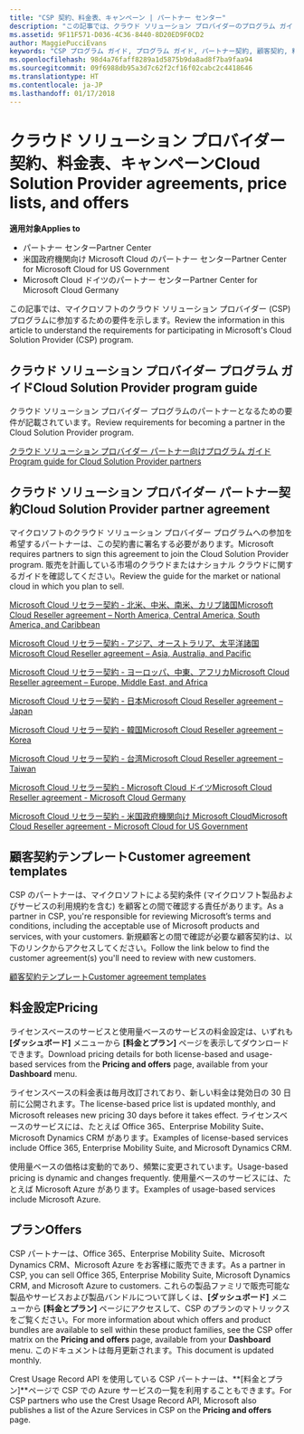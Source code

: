 ```yaml
---
title: "CSP 契約、料金表、キャンペーン | パートナー センター"
description: "この記事では、クラウド ソリューション プロバイダーのプログラム ガイド、パートナー契約、顧客契約、料金表、提供できる製品とサービスへのリンクを示します。"
ms.assetid: 9F11F571-D036-4C36-8440-8D20ED9F0CD2
author: MaggiePucciEvans
keywords: "CSP プログラム ガイド, プログラム ガイド, パートナー契約, 顧客契約, 料金表, キャンペーン"
ms.openlocfilehash: 98d4a76faff8289a1d5875b9da8ad8f7ba9faa94
ms.sourcegitcommit: 09f6988db95a3d7c62f2cf16f02cabc2c4418646
ms.translationtype: HT
ms.contentlocale: ja-JP
ms.lasthandoff: 01/17/2018
---
```

# <a name="cloud-solution-provider-agreements-price-lists-and-offers"></a><span data-ttu-id="69c91-104">クラウド ソリューション プロバイダー契約、料金表、キャンペーン</span><span class="sxs-lookup"><span data-stu-id="69c91-104">Cloud Solution Provider agreements, price lists, and offers</span></span>

**<span data-ttu-id="69c91-105">適用対象</span><span class="sxs-lookup"><span data-stu-id="69c91-105">Applies to</span></span>**

-  <span data-ttu-id="69c91-106">パートナー センター</span><span class="sxs-lookup"><span data-stu-id="69c91-106">Partner Center</span></span>
-  <span data-ttu-id="69c91-107">米国政府機関向け Microsoft Cloud のパートナー センター</span><span class="sxs-lookup"><span data-stu-id="69c91-107">Partner Center for Microsoft Cloud for US Government</span></span>
-  <span data-ttu-id="69c91-108">Microsoft Cloud ドイツのパートナー センター</span><span class="sxs-lookup"><span data-stu-id="69c91-108">Partner Center for Microsoft Cloud Germany</span></span>


<span data-ttu-id="69c91-109">この記事では、マイクロソフトのクラウド ソリューション プロバイダー (CSP) プログラムに参加するための要件を示します。</span><span class="sxs-lookup"><span data-stu-id="69c91-109">Review the information in this article to understand the requirements for participating in Microsoft's Cloud Solution Provider (CSP) program.</span></span> 

## <a href="" id="programguide"></a><span data-ttu-id="69c91-110">クラウド ソリューション プロバイダー プログラム ガイド</span><span class="sxs-lookup"><span data-stu-id="69c91-110">Cloud Solution Provider program guide</span></span>


<span data-ttu-id="69c91-111">クラウド ソリューション プロバイダー プログラムのパートナーとなるための要件が記載されています。</span><span class="sxs-lookup"><span data-stu-id="69c91-111">Review requirements for becoming a partner in the Cloud Solution Provider program.</span></span>

[<span data-ttu-id="69c91-112">クラウド ソリューション プロバイダー パートナー向けプログラム ガイド</span><span class="sxs-lookup"><span data-stu-id="69c91-112">Program guide for Cloud Solution Provider partners</span></span>](http://go.microsoft.com/fwlink/p/?LinkId=617100)

## <a href="" id="partneragreement"></a><span data-ttu-id="69c91-113">クラウド ソリューション プロバイダー パートナー契約</span><span class="sxs-lookup"><span data-stu-id="69c91-113">Cloud Solution Provider partner agreement</span></span>


<span data-ttu-id="69c91-114">マイクロソフトのクラウド ソリューション プロバイダー プログラムへの参加を希望するパートナーは、この契約書に署名する必要があります。</span><span class="sxs-lookup"><span data-stu-id="69c91-114">Microsoft requires partners to sign this agreement to join the Cloud Solution Provider program.</span></span> <span data-ttu-id="69c91-115">販売を計画している市場のクラウドまたはナショナル クラウドに関するガイドを確認してください。</span><span class="sxs-lookup"><span data-stu-id="69c91-115">Review the guide for the market or national cloud in which you plan to sell.</span></span>

[<span data-ttu-id="69c91-116">Microsoft Cloud リセラー契約 - 北米、中米、南米、カリブ諸国</span><span class="sxs-lookup"><span data-stu-id="69c91-116">Microsoft Cloud Reseller agreement – North America, Central America, South America, and Caribbean</span></span>](http://download.microsoft.com/download/2/C/8/2C8CAC17-FCE7-4F51-9556-4D77C7022DF5/MCRA2017_AOC_ENG_Sep20172_CR.pdf)

[<span data-ttu-id="69c91-117">Microsoft Cloud リセラー契約 - アジア、オーストラリア、太平洋諸国</span><span class="sxs-lookup"><span data-stu-id="69c91-117">Microsoft Cloud Reseller agreement – Asia, Australia, and Pacific</span></span>](http://download.microsoft.com/download/2/C/8/2C8CAC17-FCE7-4F51-9556-4D77C7022DF5/MCRA2017_APOC_ENG_Sep20172_CR.pdf)

[<span data-ttu-id="69c91-118">Microsoft Cloud リセラー契約 - ヨーロッパ、中東、アフリカ</span><span class="sxs-lookup"><span data-stu-id="69c91-118">Microsoft Cloud Reseller agreement – Europe, Middle East, and Africa</span></span>](http://download.microsoft.com/download/2/C/8/2C8CAC17-FCE7-4F51-9556-4D77C7022DF5/MCRA2017_EOC_ENG_Sep20172_CR.pdf)

[<span data-ttu-id="69c91-119">Microsoft Cloud リセラー契約 - 日本</span><span class="sxs-lookup"><span data-stu-id="69c91-119">Microsoft Cloud Reseller agreement – Japan</span></span>](http://download.microsoft.com/download/2/C/8/2C8CAC17-FCE7-4F51-9556-4D77C7022DF5/MCRA2017_JPN_ENG_Sep20172_CR.pdf)

[<span data-ttu-id="69c91-120">Microsoft Cloud リセラー契約 - 韓国</span><span class="sxs-lookup"><span data-stu-id="69c91-120">Microsoft Cloud Reseller agreement – Korea</span></span>](http://download.microsoft.com/download/2/C/8/2C8CAC17-FCE7-4F51-9556-4D77C7022DF5/MCRA2017_KOR_ENG_Sep20172_CR.pdf)

[<span data-ttu-id="69c91-121">Microsoft Cloud リセラー契約 - 台湾</span><span class="sxs-lookup"><span data-stu-id="69c91-121">Microsoft Cloud Reseller agreement – Taiwan</span></span>](http://download.microsoft.com/download/2/C/8/2C8CAC17-FCE7-4F51-9556-4D77C7022DF5/MCRA2017_TAI_ENG_Sep20172_CR.pdf)

[<span data-ttu-id="69c91-122">Microsoft Cloud リセラー契約 - Microsoft Cloud ドイツ</span><span class="sxs-lookup"><span data-stu-id="69c91-122">Microsoft Cloud Reseller agreement - Microsoft Cloud Germany</span></span>](http://download.microsoft.com/download/2/C/8/2C8CAC17-FCE7-4F51-9556-4D77C7022DF5/MCRA2017_EOC_GER_ENG_Sep20172_CR_GermanCloud.pdf)

[<span data-ttu-id="69c91-123">Microsoft Cloud リセラー契約 - 米国政府機関向け Microsoft Cloud</span><span class="sxs-lookup"><span data-stu-id="69c91-123">Microsoft Cloud Reseller agreement - Microsoft Cloud for US Government</span></span>](http://download.microsoft.com/download/2/C/8/2C8CAC17-FCE7-4F51-9556-4D77C7022DF5/MCRA2017_AOC_USGCC_ENG_Sep20172_CR.pdf)

## <a href="" id="customeragreementtemplate"></a><span data-ttu-id="69c91-124">顧客契約テンプレート</span><span class="sxs-lookup"><span data-stu-id="69c91-124">Customer agreement templates</span></span>


<span data-ttu-id="69c91-125">CSP のパートナーは、マイクロソフトによる契約条件 (マイクロソフト製品およびサービスの利用規約を含む) を顧客との間で確認する責任があります。</span><span class="sxs-lookup"><span data-stu-id="69c91-125">As a partner in CSP, you're responsible for reviewing Microsoft’s terms and conditions, including the acceptable use of Microsoft products and services, with your customers.</span></span> <span data-ttu-id="69c91-126">新規顧客との間で確認が必要な顧客契約は、以下のリンクからアクセスしてください。</span><span class="sxs-lookup"><span data-stu-id="69c91-126">Follow the link below to find the customer agreement(s) you'll need to review with new customers.</span></span> 

[<span data-ttu-id="69c91-127">顧客契約テンプレート</span><span class="sxs-lookup"><span data-stu-id="69c91-127">Customer agreement templates</span></span>](agreements.md)

## <a name="pricing"></a><span data-ttu-id="69c91-128">料金設定</span><span class="sxs-lookup"><span data-stu-id="69c91-128">Pricing</span></span>


<span data-ttu-id="69c91-129">ライセンスベースのサービスと使用量ベースのサービスの料金設定は、いずれも **[ダッシュボード]** メニューから **[料金とプラン]** ページを表示してダウンロードできます。</span><span class="sxs-lookup"><span data-stu-id="69c91-129">Download pricing details for both license-based and usage-based services from the **Pricing and offers** page, available from your **Dashboard** menu.</span></span> 

<span data-ttu-id="69c91-130">ライセンスベースの料金表は毎月改訂されており、新しい料金は発効日の 30 日前に公開されます。</span><span class="sxs-lookup"><span data-stu-id="69c91-130">The license-based price list is updated monthly, and Microsoft releases new pricing 30 days before it takes effect.</span></span> <span data-ttu-id="69c91-131">ライセンスベースのサービスには、たとえば Office 365、Enterprise Mobility Suite、Microsoft Dynamics CRM があります。</span><span class="sxs-lookup"><span data-stu-id="69c91-131">Examples of license-based services include Office 365, Enterprise Mobility Suite, and Microsoft Dynamics CRM.</span></span> 

<span data-ttu-id="69c91-132">使用量ベースの価格は変動的であり、頻繁に変更されています。</span><span class="sxs-lookup"><span data-stu-id="69c91-132">Usage-based pricing is dynamic and changes frequently.</span></span> <span data-ttu-id="69c91-133">使用量ベースのサービスには、たとえば Microsoft Azure があります。</span><span class="sxs-lookup"><span data-stu-id="69c91-133">Examples of usage-based services include Microsoft Azure.</span></span>


## <a name="offers"></a><span data-ttu-id="69c91-134">プラン</span><span class="sxs-lookup"><span data-stu-id="69c91-134">Offers</span></span>


<span data-ttu-id="69c91-135">CSP パートナーは、Office 365、Enterprise Mobility Suite、Microsoft Dynamics CRM、Microsoft Azure をお客様に販売できます。</span><span class="sxs-lookup"><span data-stu-id="69c91-135">As a partner in CSP, you can sell Office 365, Enterprise Mobility Suite, Microsoft Dynamics CRM, and Microsoft Azure to customers.</span></span> <span data-ttu-id="69c91-136">これらの製品ファミリで販売可能な製品やサービスおよび製品バンドルについて詳しくは、**[ダッシュボード]** メニューから **[料金とプラン]** ページにアクセスして、CSP のプランのマトリックスをご覧ください。</span><span class="sxs-lookup"><span data-stu-id="69c91-136">For more information about which offers and product bundles are available to sell within these product families, see the CSP offer matrix on the **Pricing and offers** page, available from your **Dashboard** menu.</span></span> <span data-ttu-id="69c91-137">このドキュメントは毎月更新されます。</span><span class="sxs-lookup"><span data-stu-id="69c91-137">This document is updated monthly.</span></span>

<span data-ttu-id="69c91-138">Crest Usage Record API を使用している CSP パートナーは、**[料金とプラン]**ページで CSP での Azure サービスの一覧を利用することもできます。</span><span class="sxs-lookup"><span data-stu-id="69c91-138">For CSP partners who use the Crest Usage Record API, Microsoft also publishes a list of the Azure Services in CSP on the **Pricing and offers** page.</span></span>


